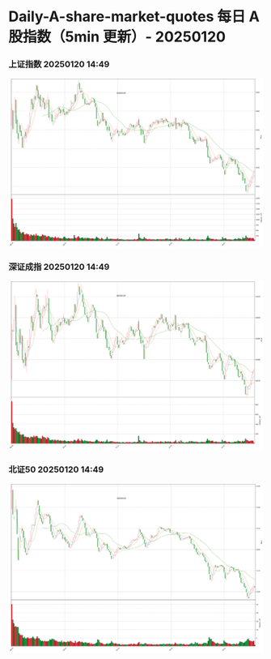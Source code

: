 
# Daily-A-share-market-quotes 每日 A 股指数（5min 更新）- 20250120

### 上证指数 20250120 14:49
![](./fig/2025/1/20250120-sh000001.png)

### 深证成指 20250120 14:49
![](./fig/2025/1/20250120-sz399001.png)

### 北证50 20250120 14:49
![](./fig/2025/1/20250120-bj899050.png)
